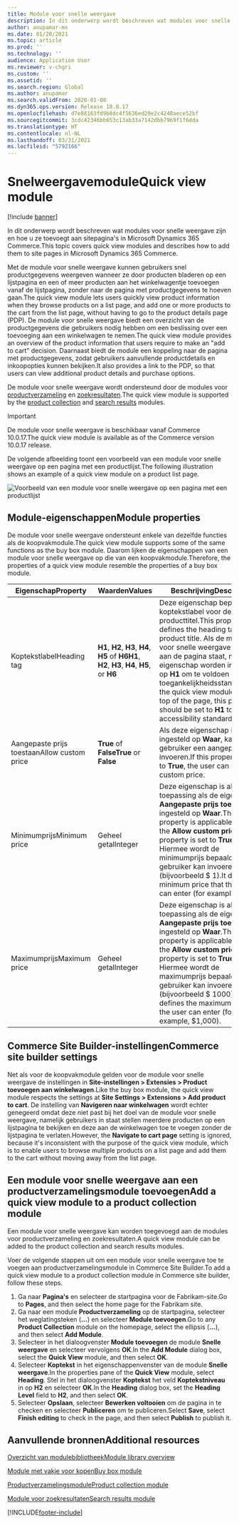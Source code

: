 ```yaml
---
title: Module voor snelle weergave
description: In dit onderwerp wordt beschreven wat modules voor snelle weergave zijn en hoe u ze toevoegt aan sitepagina's in Microsoft Dynamics 365 Commerce.
author: anupamar-ms
ms.date: 01/28/2021
ms.topic: article
ms.prod: ''
ms.technology: ''
audience: Application User
ms.reviewer: v-chgri
ms.custom: ''
ms.assetid: ''
ms.search.region: Global
ms.author: anupamar
ms.search.validFrom: 2020-01-08
ms.dyn365.ops.version: Release 10.0.17
ms.openlocfilehash: d7e88163fd9b8dc4f5636ed29e2c4248aece52bf
ms.sourcegitcommit: 3cdc42346bb653c13ab33a7142dbb7969f1f6dda
ms.translationtype: HT
ms.contentlocale: nl-NL
ms.lasthandoff: 03/31/2021
ms.locfileid: "5792166"
---
```

# <a name="quick-view-module"></a><span data-ttu-id="05e97-103">Snelweergavemodule</span><span class="sxs-lookup"><span data-stu-id="05e97-103">Quick view module</span></span>

[!include [banner](includes/banner.md)]

<span data-ttu-id="05e97-104">In dit onderwerp wordt beschreven wat modules voor snelle weergave zijn en hoe u ze toevoegt aan sitepagina's in Microsoft Dynamics 365 Commerce.</span><span class="sxs-lookup"><span data-stu-id="05e97-104">This topic covers quick view modules and describes how to add them to site pages in Microsoft Dynamics 365 Commerce.</span></span>

<span data-ttu-id="05e97-105">Met de module voor snelle weergave kunnen gebruikers snel productgegevens weergeven wanneer ze door producten bladeren op een lijstpagina en een of meer producten aan het winkelwagentje toevoegen vanaf de lijstpagina, zonder naar de pagina met productgegevens te hoeven gaan.</span><span class="sxs-lookup"><span data-stu-id="05e97-105">The quick view module lets users quickly view product information when they browse products on a list page, and add one or more products to the cart from the list page, without having to go to the product details page (PDP).</span></span> <span data-ttu-id="05e97-106">De module voor snelle weergave biedt een overzicht van de productgegevens die gebruikers nodig hebben om een beslissing over een toevoeging aan een winkelwagen te nemen.</span><span class="sxs-lookup"><span data-stu-id="05e97-106">The quick view module provides an overview of the product information that users require to make an "add to cart" decision.</span></span> <span data-ttu-id="05e97-107">Daarnaast biedt de module een koppeling naar de pagina met productgegevens, zodat gebruikers aanvullende productdetails en inkoopopties kunnen bekijken.</span><span class="sxs-lookup"><span data-stu-id="05e97-107">It also provides a link to the PDP, so that users can view additional product details and purchase options.</span></span>

<span data-ttu-id="05e97-108">De module voor snelle weergave wordt ondersteund door de modules voor [productverzameling](product-collection-module-overview.md) en [zoekresultaten](search-result-module.md).</span><span class="sxs-lookup"><span data-stu-id="05e97-108">The quick view module is supported by the [product collection](product-collection-module-overview.md) and [search results](search-result-module.md) modules.</span></span>

> [!IMPORTANT]
> <span data-ttu-id="05e97-109">De module voor snelle weergave is beschikbaar vanaf Commerce 10.0.17.</span><span class="sxs-lookup"><span data-stu-id="05e97-109">The quick view module is available as of the Commerce version 10.0.17 release.</span></span>

<span data-ttu-id="05e97-110">De volgende afbeelding toont een voorbeeld van een module voor snelle weergave op een pagina met een productlijst.</span><span class="sxs-lookup"><span data-stu-id="05e97-110">The following illustration shows an example of a quick view module on a product list page.</span></span>

![Voorbeeld van een module voor snelle weergave op een pagina met een productlijst](./media/ecommerce-quickview.PNG)

## <a name="module-properties"></a><span data-ttu-id="05e97-112">Module-eigenschappen</span><span class="sxs-lookup"><span data-stu-id="05e97-112">Module properties</span></span>

<span data-ttu-id="05e97-113">De module voor snelle weergave ondersteunt enkele van dezelfde functies als de koopvakmodule.</span><span class="sxs-lookup"><span data-stu-id="05e97-113">The quick view module supports some of the same functions as the buy box module.</span></span> <span data-ttu-id="05e97-114">Daarom lijken de eigenschappen van een module voor snelle weergave op die van een koopvakmodule.</span><span class="sxs-lookup"><span data-stu-id="05e97-114">Therefore, the properties of a quick view module resemble the properties of a buy box module.</span></span>

| <span data-ttu-id="05e97-115">Eigenschap</span><span class="sxs-lookup"><span data-stu-id="05e97-115">Property</span></span> | <span data-ttu-id="05e97-116">Waarden</span><span class="sxs-lookup"><span data-stu-id="05e97-116">Values</span></span> | <span data-ttu-id="05e97-117">Beschrijving</span><span class="sxs-lookup"><span data-stu-id="05e97-117">Description</span></span> |
|----------------|--------|-------------|
| <span data-ttu-id="05e97-118">Koptekstlabel</span><span class="sxs-lookup"><span data-stu-id="05e97-118">Heading tag</span></span> | <span data-ttu-id="05e97-119">**H1**, **H2**, **H3**, **H4**, **H5** of **H6**</span><span class="sxs-lookup"><span data-stu-id="05e97-119">**H1**, **H2**, **H3**, **H4**, **H5**, or **H6**</span></span> | <span data-ttu-id="05e97-120">Deze eigenschap bepaalt het koptekstlabel voor de producttitel.</span><span class="sxs-lookup"><span data-stu-id="05e97-120">This property defines the heading tag for the product title.</span></span> <span data-ttu-id="05e97-121">Als de module voor snelle weergave boven aan de pagina staat, moet deze eigenschap worden ingesteld op **H1** om te voldoen aan toegankelijkheidsstandaarden.</span><span class="sxs-lookup"><span data-stu-id="05e97-121">If the quick view module is at the top of the page, this property should be set to **H1** to meet accessibility standards.</span></span> |
| <span data-ttu-id="05e97-122">Aangepaste prijs toestaan</span><span class="sxs-lookup"><span data-stu-id="05e97-122">Allow custom price</span></span> | <span data-ttu-id="05e97-123">**True** of **False**</span><span class="sxs-lookup"><span data-stu-id="05e97-123">**True** or **False**</span></span> | <span data-ttu-id="05e97-124">Als deze eigenschap is ingesteld op **Waar**, kan de gebruiker een aangepaste prijs invoeren.</span><span class="sxs-lookup"><span data-stu-id="05e97-124">If this property is set to **True**, the user can enter a custom price.</span></span> |
| <span data-ttu-id="05e97-125">Minimumprijs</span><span class="sxs-lookup"><span data-stu-id="05e97-125">Minimum price</span></span> | <span data-ttu-id="05e97-126">Geheel getal</span><span class="sxs-lookup"><span data-stu-id="05e97-126">Integer</span></span> | <span data-ttu-id="05e97-127">Deze eigenschap is alleen van toepassing als de eigenschap **Aangepaste prijs toestaan** is ingesteld op **Waar**.</span><span class="sxs-lookup"><span data-stu-id="05e97-127">This property is applicable only if the **Allow custom price** property is set to **True**.</span></span> <span data-ttu-id="05e97-128">Hiermee wordt de minimumprijs bepaald die de gebruiker kan invoeren (bijvoorbeeld $ 1).</span><span class="sxs-lookup"><span data-stu-id="05e97-128">It defines the minimum price that the user can enter (for example, $1).</span></span> |
| <span data-ttu-id="05e97-129">Maximumprijs</span><span class="sxs-lookup"><span data-stu-id="05e97-129">Maximum price</span></span> | <span data-ttu-id="05e97-130">Geheel getal</span><span class="sxs-lookup"><span data-stu-id="05e97-130">Integer</span></span> | <span data-ttu-id="05e97-131">Deze eigenschap is alleen van toepassing als de eigenschap **Aangepaste prijs toestaan** is ingesteld op **Waar**.</span><span class="sxs-lookup"><span data-stu-id="05e97-131">This property is applicable only if the **Allow custom price** property is set to **True**.</span></span> <span data-ttu-id="05e97-132">Hiermee wordt de maximumprijs bepaald die de gebruiker kan invoeren (bijvoorbeeld $ 1000).</span><span class="sxs-lookup"><span data-stu-id="05e97-132">It defines the maximum price that the user can enter (for example, $1,000).</span></span> |

## <a name="commerce-site-builder-settings"></a><span data-ttu-id="05e97-133">Commerce Site Builder-instellingen</span><span class="sxs-lookup"><span data-stu-id="05e97-133">Commerce site builder settings</span></span>

<span data-ttu-id="05e97-134">Net als voor de koopvakmodule gelden voor de module voor snelle weergave de instellingen in **Site-instellingen \> Extensies \> Product toevoegen aan winkelwagen**.</span><span class="sxs-lookup"><span data-stu-id="05e97-134">Like the buy box module, the quick view module respects the settings at **Site Settings \> Extensions \> Add product to cart**.</span></span> <span data-ttu-id="05e97-135">De instelling van **Navigeren naar winkelwagen** wordt echter genegeerd omdat deze niet past bij het doel van de module voor snelle weergave, namelijk gebruikers in staat stellen meerdere producten op een lijstpagina te bekijken en deze aan de winkelwagen toe te voegen zonder de lijstpagina te verlaten.</span><span class="sxs-lookup"><span data-stu-id="05e97-135">However, the **Navigate to cart page** setting is ignored, because it's inconsistent with the purpose of the quick view module, which is to enable users to browse multiple products on a list page and add them to the cart without moving away from the list page.</span></span>

## <a name="add-a-quick-view-module-to-a-product-collection-module"></a><span data-ttu-id="05e97-136">Een module voor snelle weergave aan een productverzamelingsmodule toevoegen</span><span class="sxs-lookup"><span data-stu-id="05e97-136">Add a quick view module to a product collection module</span></span>

<span data-ttu-id="05e97-137">Een module voor snelle weergave kan worden toegevoegd aan de modules voor productverzameling en zoekresultaten.</span><span class="sxs-lookup"><span data-stu-id="05e97-137">A quick view module can be added to the product collection and search results modules.</span></span>

<span data-ttu-id="05e97-138">Voer de volgende stappen uit om een module voor snelle weergave toe te voegen aan productverzamelingsmodule in Commerce Site Builder.</span><span class="sxs-lookup"><span data-stu-id="05e97-138">To add a quick view module to a product collection module in Commerce site builder, follow these steps.</span></span>

1. <span data-ttu-id="05e97-139">Ga naar **Pagina's** en selecteer de startpagina voor de Fabrikam-site.</span><span class="sxs-lookup"><span data-stu-id="05e97-139">Go to **Pages**, and then select the home page for the Fabrikam site.</span></span>
1. <span data-ttu-id="05e97-140">Ga naar een module **Productverzameling** op de startpagina, selecteer het weglatingsteken (**...**) en selecteer **Module toevoegen**.</span><span class="sxs-lookup"><span data-stu-id="05e97-140">Go to any **Product Collection** module on the homepage, select the ellipsis (**...**), and then select **Add Module**.</span></span>
1. <span data-ttu-id="05e97-141">Selecteer in het dialoogvenster **Module toevoegen** de module **Snelle weergave** en selecteer vervolgens **OK**.</span><span class="sxs-lookup"><span data-stu-id="05e97-141">In the **Add Module** dialog box, select the **Quick View** module, and then select **OK**.</span></span>
1. <span data-ttu-id="05e97-142">Selecteer **Koptekst** in het eigenschappenvenster van de module **Snelle weergave**.</span><span class="sxs-lookup"><span data-stu-id="05e97-142">In the properties pane of the **Quick View** module, select **Heading**.</span></span> <span data-ttu-id="05e97-143">Stel in het dialoogvenster **Koptekst** het veld **Koptekstniveau** in op **H2** en selecteer **OK**.</span><span class="sxs-lookup"><span data-stu-id="05e97-143">In the **Heading** dialog box, set the **Heading Level** field to **H2**, and then select **OK**.</span></span>
1. <span data-ttu-id="05e97-144">Selecteer **Opslaan**, selecteer **Bewerken voltooien** om de pagina in te checken en selecteer **Publiceren** om te publiceren.</span><span class="sxs-lookup"><span data-stu-id="05e97-144">Select **Save**, select **Finish editing** to check in the page, and then select **Publish** to publish it.</span></span>

## <a name="additional-resources"></a><span data-ttu-id="05e97-145">Aanvullende bronnen</span><span class="sxs-lookup"><span data-stu-id="05e97-145">Additional resources</span></span>

[<span data-ttu-id="05e97-146">Overzicht van modulebibliotheek</span><span class="sxs-lookup"><span data-stu-id="05e97-146">Module library overview</span></span>](starter-kit-overview.md)

[<span data-ttu-id="05e97-147">Module met vakje voor kopen</span><span class="sxs-lookup"><span data-stu-id="05e97-147">Buy box module</span></span>](add-buy-box.md)

[<span data-ttu-id="05e97-148">Productverzamelingsmodule</span><span class="sxs-lookup"><span data-stu-id="05e97-148">Product collection module</span></span>](product-collection-module-overview.md)

[<span data-ttu-id="05e97-149">Module voor zoekresultaten</span><span class="sxs-lookup"><span data-stu-id="05e97-149">Search results module</span></span>](search-result-module.md)


[!INCLUDE[footer-include](../includes/footer-banner.md)]
